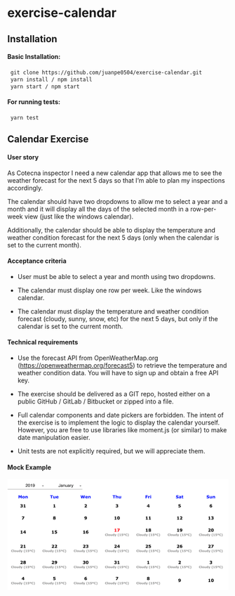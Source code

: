 # exercise-calendar

## Installation

#### Basic Installation:

```
 git clone https://github.com/juanpe0504/exercise-calendar.git
 yarn install / npm install
 yarn start / npm start
```

#### For running tests:

```
 yarn test
```

## Calendar Exercise

#### User story
As Cotecna inspector I need a new calendar app that allows me to see the weather forecast for the next 5 days so that I’m able to plan my inspections accordingly.

The calendar should have two dropdowns to allow me to select a year and a month and it will display all the days of the selected month in a row-per-week view (just like the windows calendar).

Additionally, the calendar should be able to display the temperature and weather condition forecast for the next 5 days (only when the calendar is set to the current month).

#### Acceptance criteria
  -	User must be able to select a year and month using two dropdowns.

  - The calendar must display one row per week. Like the windows calendar.

  - The calendar must display the temperature and weather condition forecast (cloudy, sunny, snow, etc) for the next 5 days, but only if the calendar is set to the current month.

#### Technical requirements
  -	Use the forecast API from OpenWeatherMap.org (https://openweathermap.org/forecast5) to retrieve the temperature and weather condition data. You will have to sign up and obtain a free API key.

  - The exercise should be delivered as a GIT repo, hosted either on a public GitHub / GitLab / Bitbucket or zipped into a file. 

  - Full calendar components and date pickers are forbidden. The intent of the exercise is to implement the logic to display the calendar yourself. However, you are free to use libraries like moment.js (or similar) to make date manipulation easier.

  - Unit tests are not explicitly required, but we will appreciate them.

#### Mock Example

![Mock](images/mock.png)
